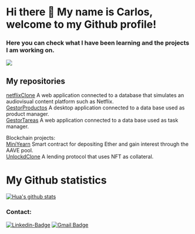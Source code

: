 # Hi there 👋 My name is Carlos, welcome to my Github profile!

### Here you can check what I have been learning and the projects I am working on.

![](https://cdn.shortpixel.ai/spai/w_818+q_+ret_img+to_webp/https://www.eude.es/wp-content/uploads/2023/06/Dise%C3%B1o-sin-t%C3%ADtulo-3.png)

## My repositories

[netflixClone](https://github.com/carmar0/netflixClone) A web application connected to a database that simulates an audiovisual content platform such as Netflix.  
[GestorProductos](https://github.com/carmar0/GestorProductos) A desktop application connected to a data base used as product manager.    
[GestorTareas](https://github.com/carmar0/GestorTareas) A web application connected to a data base used as task manager.

Blockchain projects:  
[MiniYearn](https://github.com/carmar0/MiniYearn) Smart contract for depositing Ether and gain interest through the AAVE pool.  
[UnlockdClone](https://github.com/carmar0/UnlockdClone) A lending protocol that uses NFT as collateral.

# My Github statistics
[![Hua's github stats](https://github-readme-stats.vercel.app/api?username=carmar0&show_icons=true&theme=dark)](https://github.com/carmar0/github-readme-stats)

### Contact:
[![Linkedin-Badge](https://img.shields.io/badge/-Carlos_Martínez-blue?style=flat-squares&logo=Linkedin&logoColor=white&link=https://www.linkedin.com/in/carlos-mart%C3%ADnez-cant%C3%B3n-414131ab/)](https://www.linkedin.com/in/carlos-mart%C3%ADnez-cant%C3%B3n-414131ab/)
[![Gmail Badge](https://img.shields.io/badge/-cmartinezcanton@gmail.com-c14438?style=flat-square&logo=Gmail&logoColor=white&link=mailto:cmartinezcanton@gmail.com)](mailto:cmartinezcanton@gmail.com)
